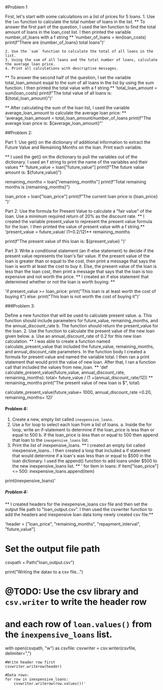 #Problem 1

First, let's start with some calculations on a list of prices for 5 loans.
    1. Use the `len` function to calculate the total number of loans in the list.
** To answer the first part of the question, I used the len function to find the total amount of loans in the loan_cost list.  I then printed the variable number_of_loans with a f string **
'number_of_loans = len(loan_costs)
print(f"There are {number_of_loans} total loans")'

    2. Use the `sum` function to calculate the total of all loans in the list.
    3. Using the sum of all loans and the total number of loans, calculate the average loan price.
    4. Print all calculations with descriptive messages.
** To answer the second half of the question, I set the variable total_loan_amount euqal to the sum of all loans in the list by using the sum function. I then printed the total value with a f string.**
'total_loan_amount = sum(loan_costs)
print(f"The total value of all loans is: ${total_loan_amount}")'

** After calculating the sum of the loan list, I used the variable average_loan_amount to calculate the average loan price: **
'average_loan_amount = total_loan_amount/number_of_loans
print(f"The average loan price is: ${average_loan_amount}"'

##Problem 2:

Part 1: Use get() on the dictionary of additional information to extract the Future Value and Remaining Months on the loan.
Print each variable.

** I used the get() on the dictionary to pull the variables out of the dictionary. I used an f string to print the name of the variables and their values **
'future_value = loan["future_value"]
print(f"The future value amount is: ${future_value}")

remaining_months = loan["remaining_months"]
print(f"Total remaining months is {remaining_months}")

loan_price = loan["loan_price"]
print(f"The current loan price is {loan_price} ")'

Part 2:  Use the formula for Present Value to calculate a "fair value" of the loan.
Use a minimum required return of 20% as the discount rate.
** I created the variable present_value to represent the present value formula for the loan.  I then printed the value of present value with a f string.**
'present_value = future_value/ (1+0.2/12)** remaining_months

print(f"The present value of this loan is: ${present_value} ")'

Part 3: Write a conditional statement (an if-else statement) to decide if the present value represents the loan's fair value.
If the present value of the loan is greater than or equal to the cost, then print a message that says the loan is worth at least the cost to buy it.
Else, the present value of the loan is less than the loan cost, then print a message that says that the loan is too expensive and not worth the price.
** I created an if else statement that determined whether or not the loan is worth buying: **

'if present_value >= loan_price:
    print("This loan is at least worth the cost of buying it")
else:
    print("This loan is not worth the cost of buying it")'

###Problem 3: 

 Define a new function that will be used to calculate present value.
    a. This function should include parameters for future_value, remaining_months, and the annual_discount_rate
    b. The function should return the present_value for the loan.
2. Use the function to calculate the present value of the new loan given below.
    a. Use an annual_discount_rate of 0.2 for this new loan calculation.
** I was able to create a function named calculate_present_value that included the future_value, remaining_months, and annual_discount_rate parameters.  In the function body I created a formula for present value and named the variable total.  I then ran a print statement that would print the value of new loan.  After that, I ran a function call that included the values from new_loan. **
'def calculate_present_value(future_value, annual_discount_rate, remaining_months):
    total= future_value / (1 +(annual_discount_rate/12)) ** remaining_months
    print("The present value of new loan is $", total)

calculate_present_value(future_value= 1000, annual_discount_rate =0.20, remaining_months= 12)'

#### Problem 4:
1. Create a new, empty list called `inexpensive_loans`.
2. Use a for loop to select each loan from a list of loans.
    a. Inside the for loop, write an if-statement to determine if the loan_price is less than or equal to 500
    b. If the loan_price is less than or equal to 500 then append that loan to the `inexpensive_loans` list.
3. Print the list of inexpensive_loans.
** I created an empty list called inexpensive_loans.. I then created a loop that included a if statement that would determine if a loan's was less than or equal to $500 in the loan dictionary.  I used the append() function to add loans under $500 to the new inexpensive_loans list. ** 
' for item in loans:
    if item["loan_price"] <= 500:
        inexpensive_loans.append(item)

print(inexpensive_loans)'

##### Problem 4:
** I created headers for the inexpensive_loans csv file and then set the output file path to "loan_output.csv".  I then used the csvwriter function to add the headers and inexpensive loan data tomy newly created csv file.**

'header = ["loan_price", "remaining_months", "repayment_interval", "future_value"]

# Set the output file path
csvpath = Path("loan_output.csv")

print("Writing the datav to a csv file...")

# @TODO: Use the csv library and `csv.writer` to write the header row
# and each row of `loan.values()` from the `inexpensive_loans` list.

with open(csvpath, "w") as csvfile:
    csvwriter = csv.writer(csvfile, delimiter=",")

    #Write header row first
    csvwriter.writerow(header)

    #Data rows:
    for row in inexpensive_loans:
        csvwriter.writerow(row.values())'



















